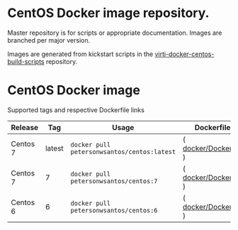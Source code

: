 # CentOS Docker image repository.

Master repository is for scripts or appropriate documentation. Images are
branched per major version.

Images are generated from kickstart scripts in the [virti-docker-centos-build-scripts](https://github.com/petersonwsantos/virti-docker-centos-build-scripts/) repository.


# CentOS Docker image

Supported tags and respective Dockerfile links

Release     |     Tag     |  Usage |  Dockerfile      |  Status 
------------|-------------|--------|------------------|------------------------------------- 
Centos 7    | latest      | ``docker pull petersonwsantos/centos:latest`` |( [docker/Dockerfile](https://github.com/petersonwsantos/centos/blob/centos-7/docker/Dockerfile) ) | [![](https://images.microbadger.com/badges/image/petersonwsantos/centos.svg)](https://microbadger.com/images/petersonwsantos/centos "Get your own image badge on microbadger.com")
Centos 7    | 7           | ``docker pull petersonwsantos/centos:7``      |( [docker/Dockerfile](https://github.com/petersonwsantos/centos/blob/centos-7/docker/Dockerfile) ) |[![](https://images.microbadger.com/badges/image/petersonwsantos/centos:7.svg)](https://microbadger.com/images/petersonwsantos/centos:7 "Get your own image badge on microbadger.com")
Centos 6    | 6           | ``docker pull petersonwsantos/centos:6``      | ( [docker/Dockerfile](https://github.com/petersonwsantos/centos/blob/centos-6/docker/Dockerfile) )|[![](https://images.microbadger.com/badges/image/petersonwsantos/centos:6.svg)](https://microbadger.com/images/petersonwsantos/centos:6 "Get your own image badge on microbadger.com")



